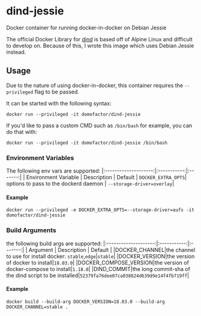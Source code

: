 # dind-jessie
Docker container for running docker-in-docker on Debian Jessie

The official Docker Library for [dind](https://hub.docker.com/_/docker/) is based off of Alpine Linux and difficult to develop on.
Because of this, I wrote this image which uses Debian Jessie instead.

## Usage

Due to the nature of using docker-in-docker, this container requires the `--privileged` flag to be passed.

It can be started with the following syntax:

`docker run --privileged -it domofactor/dind-jessie`

If you'd like to pass a custom CMD such as `/bin/bash` for example, you can do that with:

`docker run --privileged -it domofactor/dind-jessie /bin/bash`

### Environment Variables

The following env vars are supported:
|:--------------------:|:-----------:|:-------:|
| Environment Variable | Description | Default |
`DOCKER_EXTRA_OPTS`| options to pass to the dockerd daemon | `--storage-driver=overlay`|

#### Example
`docker run --privileged -e DOCKER_EXTRA_OPTS=--storage-driver=aufs -it domofactor/dind-jessie`

### Build Arguments

the following build args are supported:
|:--------------------:|:-----------:|:-------:|
| Argument | Description | Default |
|DOCKER_CHANNEL|the channel to use for install docker: `stable`,`edge`|`stable`|
|DOCKER_VERSION|the version of docker to install|`18.03.0`|
|DOCKER_COMPOSE_VERSION|the version of docker-compose to install|`1.18.0`|
|DIND_COMMIT|the long commit-sha of the dind script to be installed|`52379fa76dee07ca038624d639d9e14f4fb719ff`|

#### Example
``docker build --build-arg DOCKER_VERSION=18.03.0 --build-arg DOCKER_CHANNEL=stable .``
